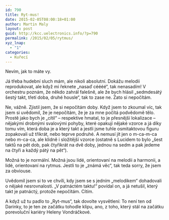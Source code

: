 ```yaml
---
id: 790
title: Ryt-mus!
date: 2015-02-05T08:00:18+01:00
author: Martin Maly
layout: post
guid: http://kcc.uelectronics.info/?p=790
permalink: /2015/02/05/rytmus/
xyz_lnap:
  - "1"
categories:
  - Kuřecí
---
```

Nevím, jak to máte vy.

Já třeba hudební sluch mám, ale nikoli absolutní. Dokážu melodii reprodukovat, ale když mi řeknete &#8222;nasaď céééé&#8220;, tak nenasadím! V orchestru poznám, že někdo zahrál falešně, ale že bych hlásil &#8222;sedmdesátý šestý takt, třetí doba, druhé housle&#8220;, tak to zase ne. Zato si nepočítám.

Ne, vážně. Zjistil jsem, že si nepočítám doby. Když jsem to zkoumal víc, tak jsem si uvědomil, že je nepočítám, že je za mne počítá podvědomě tělo. Prostě jako bych je &#8222;cítil&#8220; &#8211; respektive hmatal, to je přesnější lokalizace &#8211; nějakými drobnými svalovými pohyby, které opakují nějaké vzorce a já díky tomu vím, která doba je a který takt a jestli jsme tuhle osmitaktovou figuru zopakovali už třikrát, nebo teprve podruhé. A nemusí jít jen o m-ca-m-ca nebo m-ca-ca, ale klidně i složitější vzorce (ostatně s Lucidem to bylo &#8222;šest taktů na pět dob, pak čtyřikrát na dvě doby, jednou na sedm a pak jedeme na čtyři a každý pátý na pět&#8220;).

Možná to je normální. Možná jsou lidé, orientovaní na melodii a harmonii, a lidé, orientovaní na rytmus. Jestli to je &#8222;známá věc&#8220;, tak teda sorry, že jsem za obviouse.

Uvědomil jsem si to ve chvíli, kdy jsem se s jedním &#8222;melodikem&#8220; dohadovali o nějaké nesrovnalosti. &#8222;V patnáctém taktu!&#8220; povídal on, a já netušil, který takt je patnáctý, protože nepočítám. Cítím.

A když už tu padlo to &#8222;Ryt-mus&#8220;, tak dovolte vysvětlení: To není ten od Darinky, to je ten ze začátku tohodle klipu, ano, z toho, který stál na začátku porevoluční kariéry Heleny Vondráčkové.